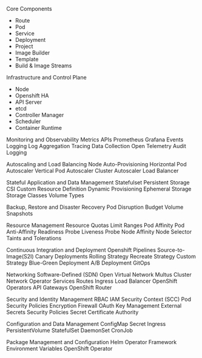 Core Components
  - Route
  - Pod
  - Service
  - Deployment
  - Project
  - Image Builder
  - Template
  - Build & Image Streams

Infrastructure and Control Plane
  - Node
  - Openshift HA
  - API Server
  - etcd
  - Controller Manager
  - Scheduler
  - Container Runtime

Monitoring and Observability
  	Metrics APIs
  	Prometheus
  	Grafana
  	Events
  	Logging
  	Log Aggregation
  	Tracing Data Collection
  	Open Telemetry
  	Audit Logging
  	
	
Autoscaling and Load Balancing
  	Node Auto-Provisioning
  	Horizontal Pod Autoscaler
  	Vertical Pod Autoscaler
  	Cluster Autoscaler
  	Load Balancer

Stateful Application and Data Management
  	Statefulset
  	Persistent Storage
  	CSI
  	Custom Resource Definition
  	Dynamic Provisioning
  	Ephemeral Storage
  	Storage Classes
  	Volume Types
  	
Backup, Restore and Disaster Recovery
	Pod Disruption Budget
	Volume Snapshots

Resource Management
	Resource Quotas
	Limit Ranges
	Pod Affinity
	Pod Anti-Affinity
	Readiness Probe
	Liveness Probe
	Node Affinity
	Node Selector
	Taints and Tolerations

Continuous Integration and Deployment
	Openshift Pipelines
	Source-to-Image(S2I)
	Canary Deployments
	Rolling Strategy
	Recreate Strategy
	Custom Strategy
	Blue-Green Deployment
	A/B Deployment
	GitOps


Networking
	Software-Defined (SDN)
	Open Virtual Network
	Multus
	Cluster Network Operator
	Services
	Routes
	Ingress
	Load Balancer
	OpenShift Operators
	API Gateways
	OpenShift Router
	
Security and Identity Management
	RBAC
	IAM
	Security Context (SCC)
	Pod Security Policies
	Encryption
	Firewall
	OAuth
	Key Management
	External Secrets
	Security Policies
	Secret
	Certificate Authority
	

Configuration and Data Management
	ConfigMap
	Secret
	Ingress	
	PersistentVolume
	StatefulSet
	DaemonSet
	CronJob	
	
Package Management and Configuration
	Helm
	Operator Framework
	Environment Variables
	OpenShift Operator
